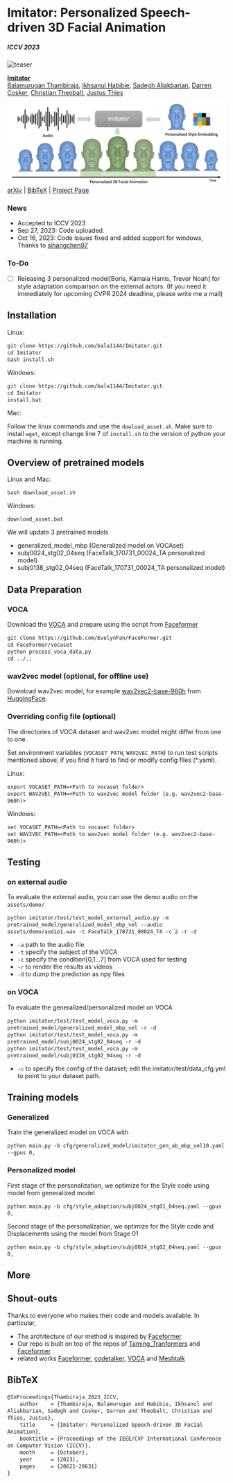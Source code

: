 # Imitator: Personalized Speech-driven 3D Facial Animation
##### ICCV 2023
![teaser](assets/mountain.jpeg)

[**Imitator**](https://balamuruganthambiraja.github.io/Imitator/)<br/>
[Balamurugan Thambiraja](https://github.com/bala1144),
[Ikhsanul Habibie](),
[Sadegh Aliakbarian](),
[Darren Cosker](),
[Christian Theobalt](),
[Justus Thies]()<br/>

![teaser](assets/teaser.png)
[arXiv](https://arxiv.org/abs/2301.00023) | [BibTeX](#bibtex) | [Project Page](https://balamuruganthambiraja.github.io/Imitator/)

###

### News
- Accepted to ICCV 2023
- Sep 27, 2023: Code uploaded. 
- Oct 16, 2023: Code issues fixed and added support for windows, Thanks to [sihangchen97](https://github.com/sihangchen97/Imitator/tree/main)

### To-Do

 - [ ] Releasing 3 personalized model[Boris, Kamala Harris, Trevor Noah] for style adaptation comparison on the external actors.
   (If you need it immediately for upcoming CVPR 2024 deadline, please write me a mail)

## Installation

Linux:
```
git clone https://github.com/bala1144/Imitator.git
cd Imitator
bash install.sh
```

Windows:
```
git clone https://github.com/bala1144/Imitator.git
cd Imitator
install.bat
```

Mac:

Follow the linux commands and use the `dowload_asset.sh`. Make sure to install `wget`, except change line 7 of `install.sh` to the version of python your machine is running.


## Overview of pretrained models
Linux and Mac:
```
bash download_asset.sh
```

Windows:
```
download_asset.bat
```

We will update 3 pretrained models
- generalized_model_mbp (Generalized model on VOCAset)
- subj0024_stg02_04seq (FaceTalk_170731_00024_TA personalized model)
- subj0138_stg02_04seq (FaceTalk_170731_00024_TA personalized model)

## Data Preparation

### VOCA
Download the [VOCA](https://voca.is.tue.mpg.de/) and prepare using the script from [Faceformer](https://github.com/EvelynFan/FaceFormer)
```
git clone https://github.com/EvelynFan/FaceFormer.git
cd FaceFormer/vocaset
python process_voca_data.py
cd ../..
```

### wav2vec model (optional, for offline use)

Download wav2vec model, for example [wav2vec2-base-960h](https://huggingface.co/facebook/wav2vec2-base-960h) from [HuggingFace](https://huggingface.co/).

### Overriding config file (optional)

The directories of VOCA dataset and wav2vec model might differ from one to one. 

Set environment variables (`VOCASET_PATH`, `WAV2VEC_PATH`) to run test scripts mentioned above, if you find it hard to find or modify config files (*.yaml).

Linux:
```
export VOCASET_PATH=<Path to vocaset folder>
export WAV2VEC_PATH=<Path to wav2vec model folder (e.g. wav2vec2-base-960h)>
```

Windows:
```
set VOCASET_PATH=<Path to vocaset folder>
set WAV2VEC_PATH=<Path to wav2vec model folder (e.g. wav2vec2-base-960h)>
```


## Testing 

### on external audio

To evaluate the external audio, you can use the demo audio on the `assets/demo/`
```
python imitator/test/test_model_external_audio.py -m pretrained_model/generalized_model_mbp_vel --audio assets/demo/audio1.wav -t FaceTalk_170731_00024_TA -c 2 -r -d 
```
- `-a` path to the audio file
- `-t` specify the subject of the VOCA
- `-c` specify the condition[0,1...7] from VOCA used for testing
- `-r` to render the results as videos
- `-d` to dump the prediction as npy files

### on VOCA
To evaluate the generalized/personalized model on VOCA
```
python imitator/test/test_model_voca.py -m pretrained_model/generalized_model_mbp_vel -r -d
python imitator/test/test_model_voca.py -m pretrained_model/subj0024_stg02_04seq -r -d
python imitator/test/test_model_voca.py -m pretrained_model/subj0138_stg02_04seq -r -d
```
- `-c` to specify the config of the dataset; edit the imitator/test/data_cfg.yml to point to your dataset path.

## Training models

### Generalized

Train the generalized model on VOCA with
```
python main.py -b cfg/generalized_model/imitator_gen_ab_mbp_vel10.yaml --gpus 0,
```

### Personalized model

First stage of the personalization, we optimize for the Style code using model from generalized model
```
python main.py -b cfg/style_adaption/subj0024_stg01_04seq.yaml --gpus 0,
```

Second stage of the personalization, we optimize for the Style code and Displacements using the model from Stage 01
```
python main.py -b cfg/style_adaption/subj0024_stg02_04seq.yaml --gpus 0,
```

## More

## Shout-outs
Thanks to everyone who makes their code and models available. In particular,

- The architecture of our method is inspired by [Faceformer](https://github.com/EvelynFan/FaceFormer)
- Our repo is built on top of the repos of [Taming_Tranformers](https://github.com/CompVis/taming-transformers) and  [Faceformer](https://github.com/EvelynFan/FaceFormer)
- related works  [Faceformer](https://github.com/EvelynFan/FaceFormer), [codetalker](https://github.com/Doubiiu/CodeTalker), [VOCA](https://github.com/TimoBolkart/voca) and [Meshtalk](https://github.com/facebookresearch/meshtalk)

## BibTeX

```
@InProceedings{Thambiraja_2023_ICCV,
    author    = {Thambiraja, Balamurugan and Habibie, Ikhsanul and Aliakbarian, Sadegh and Cosker, Darren and Theobalt, Christian and Thies, Justus},
    title     = {Imitator: Personalized Speech-driven 3D Facial Animation},
    booktitle = {Proceedings of the IEEE/CVF International Conference on Computer Vision (ICCV)},
    month     = {October},
    year      = {2023},
    pages     = {20621-20631}
}
```
